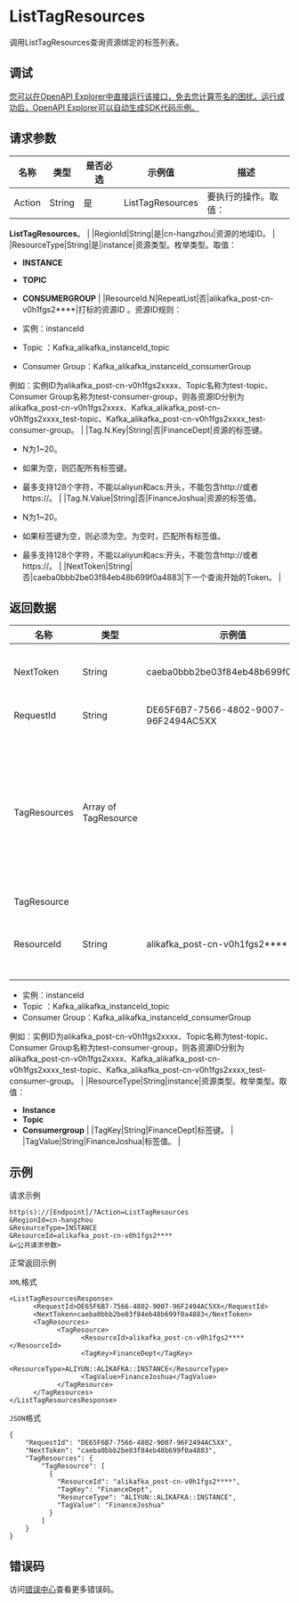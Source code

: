 # ListTagResources

调用ListTagResources查询资源绑定的标签列表。

## 调试

[您可以在OpenAPI Explorer中直接运行该接口，免去您计算签名的困扰。运行成功后，OpenAPI Explorer可以自动生成SDK代码示例。](https://api.aliyun.com/#product=alikafka&api=ListTagResources&type=RPC&version=2019-09-16)

## 请求参数

|名称|类型|是否必选|示例值|描述|
|--|--|----|---|--|
|Action|String|是|ListTagResources|要执行的操作。取值：

 **ListTagResources**。 |
|RegionId|String|是|cn-hangzhou|资源的地域ID。 |
|ResourceType|String|是|instance|资源类型。枚举类型。取值：

 -   **INSTANCE**
-   **TOPIC**
-   **CONSUMERGROUP** |
|ResourceId.N|RepeatList|否|alikafka\_post-cn-v0h1fgs2\*\*\*\*|打标的资源ID 。资源ID规则：

 -   实例：instanceId
-   Topic ：Kafka\_alikafka\_instanceId\_topic
-   Consumer Group：Kafka\_alikafka\_instanceId\_consumerGroup

 例如：实例ID为alikafka\_post-cn-v0h1fgs2xxxx、Topic名称为test-topic、Consumer Group名称为test-consumer-group，则各资源ID分别为alikafka\_post-cn-v0h1fgs2xxxx、Kafka\_alikafka\_post-cn-v0h1fgs2xxxx\_test-topic、Kafka\_alikafka\_post-cn-v0h1fgs2xxxx\_test-consumer-group。 |
|Tag.N.Key|String|否|FinanceDept|资源的标签键。

 -   N为1~20。
-   如果为空，则匹配所有标签键。
-   最多支持128个字符，不能以aliyun和acs:开头，不能包含http://或者https://。 |
|Tag.N.Value|String|否|FinanceJoshua|资源的标签值。

 -   N为1~20。
-   如果标签键为空，则必须为空。为空时，匹配所有标签值。
-   最多支持128个字符，不能以aliyun和acs:开头，不能包含http://或者https://。 |
|NextToken|String|否|caeba0bbb2be03f84eb48b699f0a4883|下一个查询开始的Token。 |

## 返回数据

|名称|类型|示例值|描述|
|--|--|---|--|
|NextToken|String|caeba0bbb2be03f84eb48b699f0a4883|下一个查询开始Token。 |
|RequestId|String|DE65F6B7-7566-4802-9007-96F2494AC5XX|请求ID。 |
|TagResources|Array of TagResource| |由资源及其标签组成的集合，包含了资源ID、资源类型和标签键值等信息。 |
|TagResource| | | |
|ResourceId|String|alikafka\_post-cn-v0h1fgs2\*\*\*\*|打标的资源ID 。资源ID规则：

 -   实例：instanceId
-   Topic ：Kafka\_alikafka\_instanceId\_topic
-   Consumer Group：Kafka\_alikafka\_instanceId\_consumerGroup

 例如：实例ID为alikafka\_post-cn-v0h1fgs2xxxx、Topic名称为test-topic、Consumer Group名称为test-consumer-group，则各资源ID分别为alikafka\_post-cn-v0h1fgs2xxxx、Kafka\_alikafka\_post-cn-v0h1fgs2xxxx\_test-topic、Kafka\_alikafka\_post-cn-v0h1fgs2xxxx\_test-consumer-group。 |
|ResourceType|String|instance|资源类型。枚举类型。取值：

 -   **Instance**
-   **Topic**
-   **Consumergroup** |
|TagKey|String|FinanceDept|标签键。 |
|TagValue|String|FinanceJoshua|标签值。 |

## 示例

请求示例

```
http(s)://[Endpoint]/?Action=ListTagResources
&RegionId=cn-hangzhou
&ResourceType=INSTANCE
&ResourceId=alikafka_post-cn-v0h1fgs2****
&<公共请求参数>
```

正常返回示例

`XML`格式

```
<ListTagResourcesResponse>
      <RequestId>DE65F6B7-7566-4802-9007-96F2494AC5XX</RequestId>
      <NextToken>caeba0bbb2be03f84eb48b699f0a4883</NextToken>
      <TagResources>
            <TagResource>
                  <ResourceId>alikafka_post-cn-v0h1fgs2****</ResourceId>
                  <TagKey>FinanceDept</TagKey>
                  <ResourceType>ALIYUN::ALIKAFKA::INSTANCE</ResourceType>
                  <TagValue>FinanceJoshua</TagValue>
            </TagResource>
      </TagResources>
</ListTagResourcesResponse>
```

`JSON`格式

```
{
    "RequestId": "DE65F6B7-7566-4802-9007-96F2494AC5XX",
    "NextToken": "caeba0bbb2be03f84eb48b699f0a4883",
    "TagResources": {
        "TagResource": [
          {
            "ResourceId": "alikafka_post-cn-v0h1fgs2****",
            "TagKey": "FinanceDept",
            "ResourceType": "ALIYUN::ALIKAFKA::INSTANCE",
            "TagValue": "FinanceJoshua"
          }  
        ]
    }
}
```

## 错误码

访问[错误中心](https://error-center.alibabacloud.com/status/product/alikafka)查看更多错误码。

